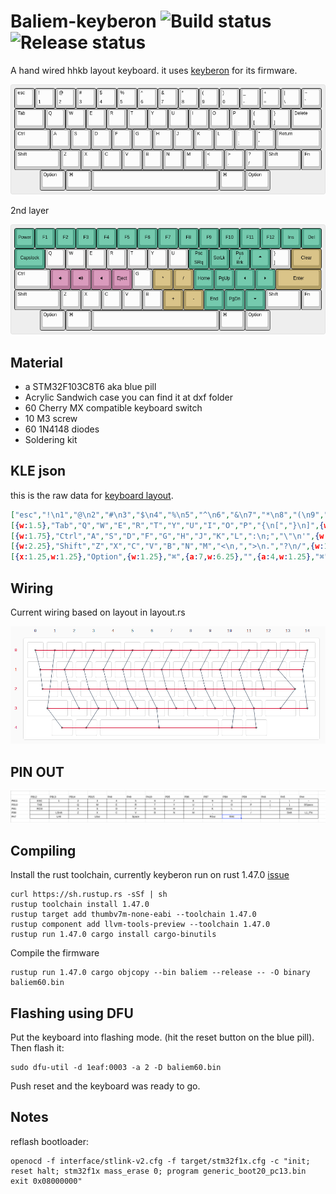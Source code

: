 # Baliem-keyberon ![Build status](https://github.com/pace-noge/baliem/actions/workflows/ci.yml/badge.svg) ![Release status](https://github.com/pace-noge/baliem/actions/workflows/release.yaml/badge.svg)

A hand wired hhkb layout keyboard. it uses [keyberon](https://gtihub.com/Texitoi/keyberon) for its firmware.

![Layout](images/layout.png)


2nd layer

![2nd Layer](images/2nd_layer.png)

## Material
  - a STM32F103C8T6 aka blue pill
  - Acrylic Sandwich case you can find it at dxf folder
  - 60 Cherry MX compatible keyboard switch
  - 10 M3 screw
  - 60 1N4148 diodes
  - Soldering kit

## KLE json
this is the raw data for [keyboard layout](http://www.keyboard-layout-editor.com/). 
```json
["esc","!\n1","@\n2","#\n3","$\n4","%\n5","^\n6","&\n7","*\n8","(\n9",")\n0","_\n-","+\n=","|\n\\","~\n`"],
[{w:1.5},"Tab","Q","W","E","R","T","Y","U","I","O","P","{\n[","}\n]",{w:1.5},"Delete"],
[{w:1.75},"Ctrl","A","S","D","F","G","H","J","K","L",":\n;","\"\n'",{w:2.25},"Return"],
[{w:2.25},"Shift","Z","X","C","V","B","N","M","<\n,",">\n.","?\n/",{w:1.75},"Shift","Fn"],
[{x:1.25,w:1.25},"Option",{w:1.25},"⌘",{a:7,w:6.25},"",{a:4,w:1.25},"⌘",{w:1.25},"Option"]

```

## Wiring

Current wiring based on layout in layout.rs

![wiring](images/wiring.png)


## PIN OUT

![pinout](images/pinout.png)

## Compiling

Install the rust toolchain, currently keyberon run on rust 1.47.0 [issue](https://github.com/TeXitoi/keyseebee/issues/8#issuecomment-738706670)
```shell
curl https://sh.rustup.rs -sSf | sh
rustup toolchain install 1.47.0
rustup target add thumbv7m-none-eabi --toolchain 1.47.0
rustup component add llvm-tools-preview --toolchain 1.47.0
rustup run 1.47.0 cargo install cargo-binutils
```

Compile the firmware
```shell
rustup run 1.47.0 cargo objcopy --bin baliem --release -- -O binary baliem60.bin
```

## Flashing using DFU

Put the keyboard into flashing mode. (hit the reset button on the blue pill). Then flash it:
```shell
sudo dfu-util -d 1eaf:0003 -a 2 -D baliem60.bin
```

Push reset and the keyboard was ready to go.

## Notes

reflash bootloader:
```shell
openocd -f interface/stlink-v2.cfg -f target/stm32f1x.cfg -c "init; reset halt; stm32f1x mass_erase 0; program generic_boot20_pc13.bin exit 0x08000000"
```